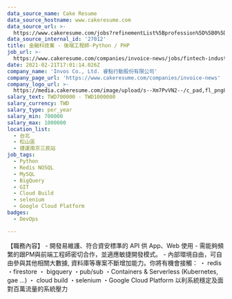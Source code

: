 ```yaml
---
data_source_name: Cake Resume
data_source_hostname: www.cakeresume.com
data_source_url: >-
  https://www.cakeresume.com/jobs?refinementList%5Bprofession%5D%5B0%5D=tech_devops&refi[…]5D=per_year&range%5Bsalary_range%5D%5Bmin%5D=1000000&page=2
data_source_internal_id: '27012'
title: 金融科技業 - 後端工程師-Python / PHP
job_url: >-
  https://www.cakeresume.com/companies/invoice-news/jobs/fintech-industry-sr-back-end-developer
date: 2021-02-21T17:01:14.026Z
company_name: 'Invos Co., Ltd. 睿點行動股份有限公司'
company_page_url: 'https://www.cakeresume.com/companies/invoice-news'
company_logo_url: >-
  https://media.cakeresume.com/image/upload/s--Xm7PvVN2--/c_pad,fl_png8,h_200,w_200/v1576576799/gtoeawvigmsjmzajf0rr.png
salary_text: TWD700000 - TWD1000000
salary_currency: TWD
salary_type: per_year
salary_min: 700000
salary_max: 1000000
location_list:
  - 台北
  - 松山區
  - 捷運南京三民站
job_tags:
  - Python
  - Redis NOSQL
  - MySQL
  - BigQuery
  - GIT
  - Cloud Build
  - selenium
  - Google Cloud Platform
badges:
  - DevOps

---
```


【職務內容】 - 開發易維護、符合資安標準的 API 供 App、Web 使用 - 需能夠頻繁的跟PM與前端工程師密切合作，並適應敏捷開發模式。 - 內部環境自由，可自由參與其他相關大數據, 資料庫等專案不斷增加能力。你將有機會接觸： ・ redis ・firestore ・ bigquery ・pub/sub ・Containers & Serverless (Kubernetes, gae ...) ・ cloud build ・selenium ・Google Cloud Platform 以利系統穩定及面對百萬流量的系統壓力